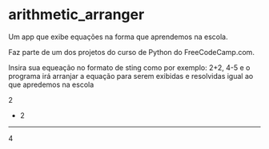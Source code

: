 # arithmetic_arranger
Um app que exibe equações na forma que aprendemos na escola.

Faz parte de um dos projetos do curso de Python do FreeCodeCamp.com.

Insira sua equeação no formato de sting como por exemplo: 2+2, 4-5 e o programa irá arranjar a equação para serem exibidas e resolvidas igual ao que apredemos
na escola

  2
+ 2
---
  4
  
  
